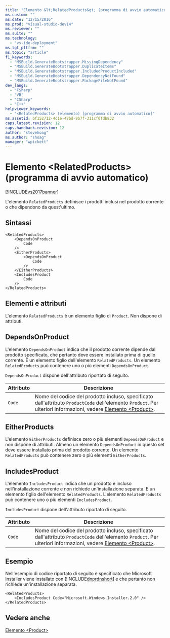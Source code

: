 ```yaml
---
title: "Elemento &lt;RelatedProducts&gt; (programma di avvio automatico) | Microsoft Docs"
ms.custom: ""
ms.date: "12/15/2016"
ms.prod: "visual-studio-dev14"
ms.reviewer: ""
ms.suite: ""
ms.technology: 
  - "vs-ide-deployment"
ms.tgt_pltfrm: ""
ms.topic: "article"
f1_keywords: 
  - "MSBuild.GenerateBootstrapper.MissingDependency"
  - "MSBuild.GenerateBootstrapper.DuplicateItems"
  - "MSBuild.GenerateBootstrapper.IncludedProductIncluded"
  - "MSBuild.GenerateBootstrapper.DependencyNotFound"
  - "MSBuild.GenerateBootstrapper.PackageFileNotFound"
dev_langs: 
  - "FSharp"
  - "VB"
  - "CSharp"
  - "C++"
helpviewer_keywords: 
  - "<RelatedProducts> (elemento) [programma di avvio automatico]"
ms.assetid: bf152712-4c1e-48bd-9b7f-311cf0fdb832
caps.latest.revision: 12
caps.handback.revision: 12
author: "stevehoag"
ms.author: "shoag"
manager: "wpickett"
---
```

# Elemento &lt;RelatedProducts&gt; (programma di avvio automatico)
[!INCLUDE[vs2017banner](../code-quality/includes/vs2017banner.md)]

L'elemento `RelatedProducts` definisce i prodotti inclusi nel prodotto corrente o che dipendono da quest'ultimo.  
  
## Sintassi  
  
```  
<RelatedProducts>  
    <DependsOnProduct  
        Code  
    />  
    <EitherProducts>  
        <DependsOnProduct  
            Code  
        />  
    </EitherProducts>  
    <IncludesProduct  
        Code  
    />  
</RelatedProducts>  
```  
  
## Elementi e attributi  
 L'elemento `RelatedProducts` è un elemento figlio di `Product`.  Non dispone di attributi.  
  
## DependsOnProduct  
 L'elemento `DependsOnProduct` indica che il prodotto corrente dipende dal prodotto specificato, che pertanto deve essere installato prima di quello corrente.  È un elemento figlio dell'elemento `RelatedProducts`.  Un elemento `RelatedProducts` può contenere uno o più elementi `DependsOnProduct`.  
  
 `DependsOnProduct` dispone dell'attributo riportato di seguito.  
  
|Attributo|Descrizione|  
|---------------|-----------------|  
|`Code`|Nome del codice del prodotto incluso, specificato dall'attributo `ProductCode` dell'elemento `Product`.  Per ulteriori informazioni, vedere [Elemento \<Product\>](../deployment/product-element-bootstrapper.md).|  
  
## EitherProducts  
 L'elemento `EitherProducts` definisce zero o più elementi `DependsOnProduct` e non dispone di attributi.  Almeno un elemento `DependsOnProduct` in questo set deve essere installato prima del prodotto corrente.  Un elemento `RelatedProducts` può contenere zero o più elementi `EitherProducts`.  
  
## IncludesProduct  
 L'elemento `IncludesProduct` indica che un prodotto è incluso nell'installazione corrente e non richiede un'installazione separata.  È un elemento figlio dell'elemento `RelatedProducts`.  L'elemento `RelatedProducts` può contenere uno o più elementi `IncludesProduct`.  
  
 `IncludesProduct` dispone dell'attributo riportato di seguito.  
  
|Attributo|Descrizione|  
|---------------|-----------------|  
|`Code`|Nome del codice del prodotto incluso, specificato dall'attributo `ProductCode` dell'elemento `Product`.  Per ulteriori informazioni, vedere [Elemento \<Product\>](../deployment/product-element-bootstrapper.md).|  
  
## Esempio  
 Nell'esempio di codice riportato di seguito è specificato che Microsoft Installer viene installato con [!INCLUDE[dnprdnshort](../code-quality/includes/dnprdnshort_md.md)] e che pertanto non richiede un'installazione separata.  
  
```  
<RelatedProducts>  
    <IncludesProduct Code="Microsoft.Windows.Installer.2.0" />  
</RelatedProducts>  
```  
  
## Vedere anche  
 [Elemento \<Product\>](../deployment/product-element-bootstrapper.md)